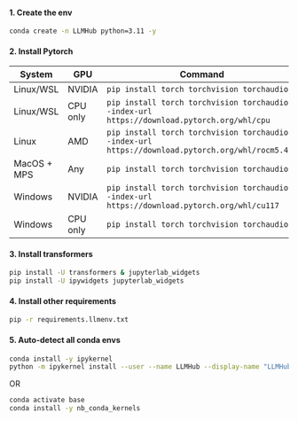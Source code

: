 #### 1. Create the env
```bash
conda create -n LLMHub python=3.11 -y
```
#### 2. Install Pytorch

| System | GPU | Command |
|--------|---------|---------|
| Linux/WSL | NVIDIA | `pip install torch torchvision torchaudio` |
| Linux/WSL | CPU only | `pip install torch torchvision torchaudio --index-url https://download.pytorch.org/whl/cpu` |
| Linux | AMD | `pip install torch torchvision torchaudio --index-url https://download.pytorch.org/whl/rocm5.4.2` |
| MacOS + MPS | Any | `pip install torch torchvision torchaudio` |
| Windows | NVIDIA | `pip install torch torchvision torchaudio --index-url https://download.pytorch.org/whl/cu117` |
| Windows | CPU only | `pip install torch torchvision torchaudio` |

#### 3. Install transformers
```bash
pip install -U transformers & jupyterlab_widgets
pip install -U ipywidgets jupyterlab_widgets
```

#### 4. Install other requirements
```bash
pip -r requirements.llmenv.txt
```

#### 5. Auto-detect all conda envs
```bash
conda install -y ipykernel
python -m ipykernel install --user --name LLMHub --display-name "LLMHub"
```
OR
```bash
conda activate base
conda install -y nb_conda_kernels
```
